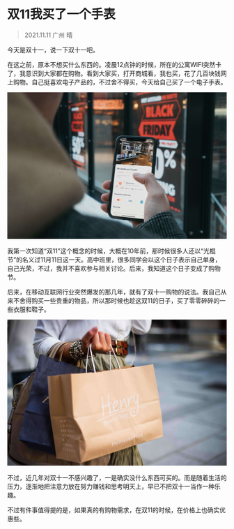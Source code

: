 # 双11我买了一个手表

> 2021.11.11 广州 晴

今天是双十一，说一下双十一吧。

在这之前，原本不想买什么东西的。凌晨12点钟的时候，所在的公寓WIFI突然卡了，我意识到大家都在购物。看到大家买，打开商城看，我也买，花了几百块钱网上购物。自己挺喜欢电子产品的，不过舍不得买，今天给自己买了一个电子手表。

![211111-01.jpg](../img/29-01.jpg)

我第一次知道“双11”这个概念的时候，大概在10年前，那时候很多人还以“光棍节”的名义过11月11日这一天。高中班里，很多同学会以这个日子表示自己单身，自己光荣，不过，我并不喜欢参与相关讨论。后来，我知道这个日子变成了购物节。

后来，在移动互联网行业突然爆发的那几年，就有了双十一购物的说法。我自己从来不舍得购买一些贵重的物品，所以那时候也趁这双11的日子，买了零零碎碎的一些衣服和鞋子。

![211111-03.jpg](../img/29-02.jpg)

不过，近几年对双十一不感兴趣了，一是确实没什么东西可买的。而是随着生活的压力，逐渐地把注意力放在努力赚钱和思考明天上，早已不把双十一当作一种乐趣。

不过有件事值得提的是，如果真的有购物需求，在双11的时候，在价格上也确实优惠些。
